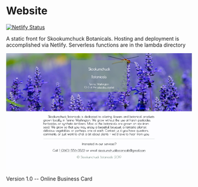 # Website


[![Netlify Status](https://api.netlify.com/api/v1/badges/32af36a1-8a8c-4b65-b2e4-3e9795e048b7/deploy-status)](https://app.netlify.com/sites/optimistic-kilby-5ed95c/deploys)


A static front for Skookumchuck Botanicals.
Hosting and deployment is accomplished via Netlify.
Serverless functions are in the lambda directory

![Screenshot](screenshot.png "Screenshot of the site")



Version 1.0 -- Online Business Card

